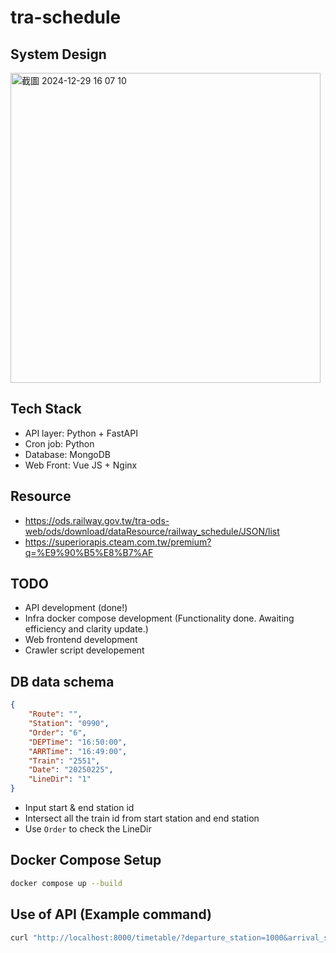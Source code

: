 # tra-schedule



## System Design
<img width="496" alt="截圖 2024-12-29 16 07 10" src="https://github.com/user-attachments/assets/5ad6c270-b8de-4ed8-94eb-c6ade16e5187" />


## Tech Stack
- API layer: Python + FastAPI
- Cron job: Python
- Database: MongoDB
- Web Front: Vue JS + Nginx

## Resource
- https://ods.railway.gov.tw/tra-ods-web/ods/download/dataResource/railway_schedule/JSON/list
- https://superiorapis.cteam.com.tw/premium?q=%E9%90%B5%E8%B7%AF


## TODO
- API development (done!)
- Infra docker compose development (Functionality done. Awaiting efficiency and clarity update.)
- Web frontend development
- Crawler script developement

## DB data schema
```json
{
    "Route": "",
    "Station": "0990",
    "Order": "6",
    "DEPTime": "16:50:00",
    "ARRTime": "16:49:00",
    "Train": "2551",
    "Date": "20250225",
    "LineDir": "1"
}
```

- Input start & end station id
- Intersect all the train id from start station and end station
- Use `Order` to check the LineDir


## Docker Compose Setup
```sh
docker compose up --build
```

## Use of API (Example command)
```sh
curl "http://localhost:8000/timetable/?departure_station=1000&arrival_station=1020&travel_day=2025-01-30&travel_time=04:06:00" | jq .
```